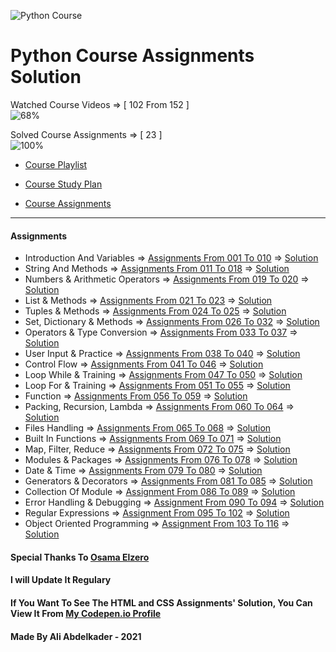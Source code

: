 ![Python Course](https://i.ibb.co/X45m2Pk/py.png)

# Python Course Assignments Solution

Watched Course Videos => [ 102 From 152 ] <br />
![68%](https://progress-bar.dev/68/)

Solved Course Assignments => [ 23 ] <br />
![100%](https://progress-bar.dev/100/)

- [Course Playlist](https://www.youtube.com/playlist?list=PLDoPjvoNmBAyE_gei5d18qkfIe-Z8mocs)

- [Course Study Plan](https://elzero.org/study/mastering-python-study-plan/)

- [Course Assignments](https://elzero.org/category/assignments/python-assignments/)

---

#### Assignments

- Introduction And Variables => [Assignments From 001 To 010](https://elzero.org/python-assignments-lesson-from-1-to-10/) => [Solution](https://github.com/Ali-Abdelkader118/ElZero_Python_Course/blob/main/Assignment-001%20-%20010%20-%201.py)
- String And Methods => [Assignments From 011 To 018](https://elzero.org/python-assignments-lesson-from-11-to-18/) => [Solution](https://github.com/Ali-Abdelkader118/ElZero_Python_Course/blob/main/Assignment-011%20-%20018%20-%202.py)
- Numbers & Arithmetic Operators => [Assignments From 019 To 020](https://elzero.org/python-assignments-lesson-from-19-to-20/) => [Solution](https://github.com/Ali-Abdelkader118/ElZero_Python_Course/blob/main/Assignment-019%20-%20020%20-%203.py)
- List & Methods => [Assignments From 021 To 023](https://elzero.org/python-assignments-lesson-from-21-to-23/) => [Solution](https://github.com/Ali-Abdelkader118/ElZero_Python_Course/blob/main/Assignment-021%20-%20023%20-%204.py)
- Tuples & Methods => [Assignments From 024 To 025](https://elzero.org/python-assignments-lesson-from-24-to-25/) => [Solution](https://github.com/Ali-Abdelkader118/ElZero_Python_Course/blob/main/Assignment-024%20-%20025%20-%205.py)
- Set, Dictionary & Methods => [Assignments From 026 To 032](https://elzero.org/python-assignments-lesson-from-26-to-32/) => [Solution](https://github.com/Ali-Abdelkader118/ElZero_Python_Course/blob/main/Assignment-026%20-%20032%20-%206.py)
- Operators & Type Conversion => [Assignments From 033 To 037](https://elzero.org/python-assignments-lesson-from-33-to-37/) => [Solution](https://github.com/Ali-Abdelkader118/ElZero_Python_Course/blob/main/Assignment-033%20-%20037%20-%207.py)
- User Input & Practice => [Assignments From 038 To 040](https://elzero.org/python-assignments-lesson-from-38-to-40/) => [Solution](https://github.com/Ali-Abdelkader118/ElZero_Python_Course/blob/main/Assignment-038%20-%20040%20-%208.py)
- Control Flow => [Assignments From 041 To 046](https://elzero.org/python-assignments-lesson-from-41-to-46/) => [Solution](https://github.com/Ali-Abdelkader118/ElZero_Python_Course/blob/main/Assignment-041%20-%20046%20-%209.py)
- Loop While & Training => [Assignments From 047 To 050](https://elzero.org/python-assignments-lesson-from-47-to-50/) => [Solution](https://github.com/Ali-Abdelkader118/ElZero_Python_Course/blob/main/Assignment-047%20-%20050%20-%2010.py)
- Loop For & Training => [Assignments From 051 To 055](https://elzero.org/python-assignments-lesson-from-51-to-55/) => [Solution](https://github.com/Ali-Abdelkader118/ElZero_Python_Course/blob/main/Assignment-051%20-%20055%20-%2011.py)
- Function => [Assignments From 056 To 059](https://elzero.org/python-assignments-lesson-from-56-to-59/) => [Solution](https://github.com/Ali-Abdelkader118/ElZero_Python_Course/blob/main/Assignment-056%20-%20059%20-%2012.py)
- Packing, Recursion, Lambda => [Assignments From 060 To 064](https://elzero.org/python-assignments-lesson-from-60-to-64/) => [Solution](https://github.com/Ali-Abdelkader118/ElZero_Python_Course/blob/main/Assignment-060%20-%20064%20-%2013.py)
- Files Handling => [Assignments From 065 To 068](https://elzero.org/python-assignments-lesson-from-65-to-68/) => [Solution](https://github.com/Ali-Abdelkader118/ElZero_Python_Course/blob/main/Assignment-065%20-%20068%20-%2014.py)
- Built In Functions => [Assignments From 069 To 071](https://elzero.org/python-assignments-lesson-from-69-to-71/) => [Solution](https://github.com/Ali-Abdelkader118/ElZero_Python_Course/blob/main/Assignment-069%20-%20071%20-%2015.py)
- Map, Filter, Reduce => [Assignments From 072 To 075](https://elzero.org/python-assignments-lesson-from-72-to-75/) => [Solution](https://github.com/Ali-Abdelkader118/ElZero_Python_Course/blob/main/Assignment-072%20-%20075%20-%2016.py)
- Modules & Packages => [Assignments From 076 To 078](https://elzero.org/python-assignments-lesson-from-76-to-78/) => [Solution](https://github.com/Ali-Abdelkader118/ElZero_Python_Course/blob/main/Assignment-076%20-%20078%20-%2017.py)
- Date & Time => [Assignments From 079 To 080](https://elzero.org/python-assignments-lesson-from-79-to-80/) => [Solution](https://github.com/Ali-Abdelkader118/ElZero_Python_Course/blob/main/Assignment-079%20-%20080%20-%2018.py)
- Generators & Decorators => [Assignments From 081 To 085](https://elzero.org/python-assignments-lesson-from-81-to-85/) => [Solution](https://github.com/Ali-Abdelkader118/ElZero_Python_Course/blob/main/Assignment-081%20-%20085%20-%2019.py)
- Collection Of Module => [Assignment From 086 To 089](https://elzero.org/python-assignments-lesson-from-86-to-89/) => [Solution](https://github.com/Ali-Abdelkader118/ElZero_Python_Course/blob/main/Assignment-086%20-%20089%20-%2020.py)
- Error Handling & Debugging => [Assignment From 090 To 094](https://elzero.org/python-assignments-lesson-from-90-to-94/) => [Solution](https://github.com/Ali-Abdelkader118/ElZero_Python_Course/blob/main/Assignment-090%20-%20094%20-%2021.py)
- Regular Expressions => [Assignment From 095 To 102](https://elzero.org/python-assignments-lesson-from-95-to-102/) => [Solution](https://github.com/Ali-Abdelkader118/ElZero_Python_Course/blob/main/Assignment-095%20-%20102%20-%205.py)
- Object Oriented Programming => [Assignment From 103 To 116](https://elzero.org/python-assignments-lesson-from-103-to-116/) => [Solution](https://github.com/Ali-Abdelkader118/ElZero_Python_Course/blob/main/Assignment-103%20-%20116%20-%2023.py)

#### Special Thanks To [Osama Elzero](https://www.youtube.com/user/OsamaElzero)
#### I will Update It Regulary
#### If You Want To See The HTML and CSS Assignments' Solution, You Can View It From [My Codepen.io Profile](https://codepen.io/Ali_118)
#### Made By Ali Abdelkader - 2021
